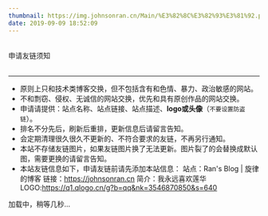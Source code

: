 ```yaml
---
thumbnail: https://img.johnsonran.cn/Main/%E3%82%8C%E3%82%93%E3%81%92.png
date: 2019-09-09 18:52:09
---
```

<div class="friend-title-item"><br>申请友链须知<br><br><hr></div>

- 原则上只和技术类博客交换，但不包括含有和色情、暴力、政治敏感的网站。
- 不和剽窃、侵权、无诚信的网站交换，优先和具有原创作品的网站交换。
- 申请请提供：站点名称、站点链接、站点描述、**logo或头像**（`不要设置防盗链`）。
- 排名不分先后，刷新后重排，更新信息后请留言告知。
- 会定期清理很久很久不更新的、不符合要求的友链，不再另行通知。
- 本站不存储友链图片，如果友链图片换了无法更新。图片裂了的会替换成默认图，需要更换的请留言告知。
- 本站友链信息如下，申请友链前请先添加本站信息：
    站点：Ran's Blog | 旋律的博客
    链接：https://johnsonran.cn
    简介：我永远喜欢莲华
    LOGO:https://q1.qlogo.cn/g?b=qq&nk=3546870850&s=640


<script type="text/javascript" defer src="Blog/js/friend.js"></script>
<div class="links-content">加载中，稍等几秒...</div>
